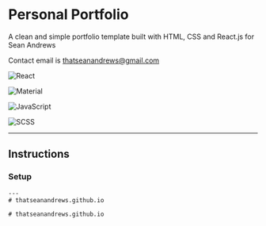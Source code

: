 # Personal Portfolio

A clean and simple portfolio template built with HTML, CSS and React.js for Sean Andrews

Contact email is [thatseanandrews@gmail.com](mailto:thatseanandrews@gmail.com)

![React](https://img.shields.io/badge/react-%2320232a.svg?style=for-the-badge&logo=react&logoColor=%2361DAFB)

![Material](https://camo.githubusercontent.com/f1ae97a491db2b9e6dcd605d5845e51019c05d2b42bcb22511f4b46f6cf9244e/68747470733a2f2f696d672e736869656c64732e696f2f7374617469632f76313f7374796c653d666f722d7468652d6261646765266d6573736167653d4d6174657269616c2b44657369676e26636f6c6f723d373537353735266c6f676f3d4d6174657269616c2b44657369676e266c6f676f436f6c6f723d464646464646266c6162656c3d)

![JavaScript](https://img.shields.io/badge/javascript-%23323330.svg?style=for-the-badge&logo=javascript&logoColor=%23F7DF1E)

![SCSS](https://camo.githubusercontent.com/7436ecde5696a856dd865d3fc81fa2612054f468e12fdb5d591e7a19a46fc9f7/68747470733a2f2f696d672e736869656c64732e696f2f7374617469632f76313f7374796c653d666f722d7468652d6261646765266d6573736167653d5361737326636f6c6f723d434336363939266c6f676f3d53617373266c6f676f436f6c6f723d464646464646266c6162656c3d)


---

## Instructions

### Setup

```
---
#   t h a t s e a n a n d r e w s . g i t h u b . i o 
 
 #   t h a t s e a n a n d r e w s . g i t h u b . i o  
 